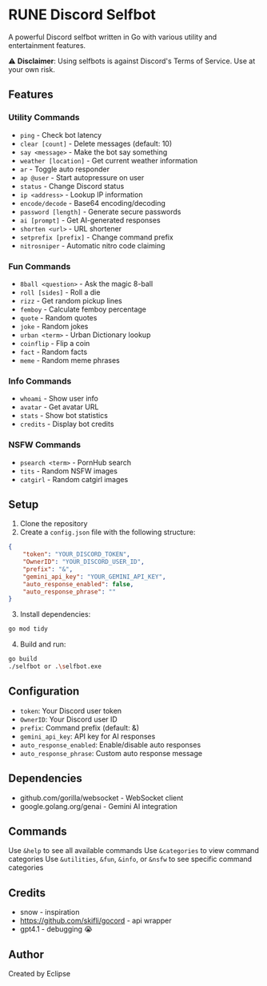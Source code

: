 # RUNE Discord Selfbot

A powerful Discord selfbot written in Go with various utility and entertainment features.

⚠️ **Disclaimer**: Using selfbots is against Discord's Terms of Service. Use at your own risk.

## Features

### Utility Commands
- `ping` - Check bot latency
- `clear [count]` - Delete messages (default: 10)
- `say <message>` - Make the bot say something
- `weather [location]` - Get current weather information
- `ar` - Toggle auto responder
- `ap @user` - Start autopressure on user
- `status` - Change Discord status
- `ip <address>` - Lookup IP information
- `encode/decode` - Base64 encoding/decoding
- `password [length]` - Generate secure passwords
- `ai [prompt]` - Get AI-generated responses
- `shorten <url>` - URL shortener
- `setprefix [prefix]` - Change command prefix
- `nitrosniper` - Automatic nitro code claiming

### Fun Commands
- `8ball <question>` - Ask the magic 8-ball
- `roll [sides]` - Roll a die
- `rizz` - Get random pickup lines
- `femboy` - Calculate femboy percentage
- `quote` - Random quotes
- `joke` - Random jokes
- `urban <term>` - Urban Dictionary lookup
- `coinflip` - Flip a coin
- `fact` - Random facts
- `meme` - Random meme phrases

### Info Commands
- `whoami` - Show user info
- `avatar` - Get avatar URL
- `stats` - Show bot statistics
- `credits` - Display bot credits

### NSFW Commands
- `psearch <term>` - PornHub search
- `tits` - Random NSFW images
- `catgirl` - Random catgirl images

## Setup

1. Clone the repository
2. Create a `config.json` file with the following structure:
```json
{
    "token": "YOUR_DISCORD_TOKEN",
    "OwnerID": "YOUR_DISCORD_USER_ID",
    "prefix": "&",
    "gemini_api_key": "YOUR_GEMINI_API_KEY",
    "auto_response_enabled": false,
    "auto_response_phrase": ""
}
```
3. Install dependencies:
```bash
go mod tidy
```
4. Build and run:
```bash
go build
./selfbot or .\selfbot.exe
```

## Configuration

- `token`: Your Discord user token
- `OwnerID`: Your Discord user ID
- `prefix`: Command prefix (default: &)
- `gemini_api_key`: API key for AI responses
- `auto_response_enabled`: Enable/disable auto responses
- `auto_response_phrase`: Custom auto response message

## Dependencies

- github.com/gorilla/websocket - WebSocket client
- google.golang.org/genai - Gemini AI integration

## Commands

Use `&help` to see all available commands
Use `&categories` to view command categories
Use `&utilities`, `&fun`, `&info`, or `&nsfw` to see specific command categories

## Credits

- snow - inspiration
- https://github.com/skifli/gocord - api wrapper
- gpt4.1 - debugging 😭

## Author

Created by Eclipse

